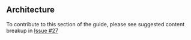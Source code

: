 <!--
title: Architecture
menuText: Architecture
menuOrder: 6
description: A section about serverless architectures, patterns and solutions.
layout: Doc
publish: false
-->

## Architecture

To contribute to this section of the guide, please see suggested content breakup in [Issue #27](https://github.com/serverless/guide/issues/27)